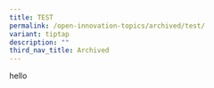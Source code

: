 ```yaml
---
title: TEST
permalink: /open-innovation-topics/archived/test/
variant: tiptap
description: ""
third_nav_title: Archived
---
```

<p>hello</p>